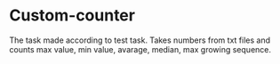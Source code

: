 # Custom-counter
 The task made according to test task. Takes numbers from txt files and counts max value, min value, avarage, median,  max growing sequence.
